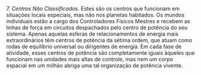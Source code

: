 ﻿<I>7. Centros Não Classificados</I>. Estes são os centros que funcionam em situações locais especiais, mas não nos planetas habitados. Os mundos individuais estão a cargo dos Controladores Físicos Mestres e recebem as linhas de força em circuitos despachados pelo centro de potência do seu sistema. Apenas aquelas esferas de relacionamentos de energia mais extraordinários têm centros de potência da sétima ordem, que atuam como rodas de equilíbrio universal ou dirigentes de energia. Em cada fase de atividade, esses centros de potência são completamente iguais àqueles que funcionam nas unidades mais altas de controle, mas nem um corpo espacial em um milhão abriga uma tal organização de potência vivente.